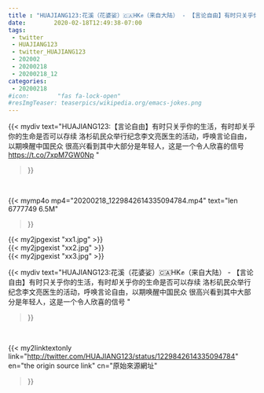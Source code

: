 ```yaml
---
title : "HUAJIANG123:花溪（花婆娑）🇨🇦HK✊（来自大陆） - 【言论自由】有时只关乎你的生活，有时却关乎你的生命是否可以存续  洛杉矶民众举行纪念李文亮医生的活动，呼唤言论自由，以期唤醒中国民众  很高兴看到其中大部分是年轻人，这是一个令人欣喜的信号 "
date:        2020-02-18T12:49:38-07:00
tags:
 - twitter
 - HUAJIANG123
 - twitter_HUAJIANG123
 - 202002
 - 20200218
 - 20200218_12
categories:
 - 20200218
#icon:        "fas fa-lock-open"
#resImgTeaser: teaserpics/wikipedia.org/emacs-jokes.png
---
```


{{< mydiv text="HUAJIANG123:【言论自由】有时只关乎你的生活，有时却关乎你的生命是否可以存续  洛杉矶民众举行纪念李文亮医生的活动，呼唤言论自由，以期唤醒中国民众  很高兴看到其中大部分是年轻人，这是一个令人欣喜的信号 https://t.co/7xpM7GW0Np "
>}}
<br>


{{< mymp4o mp4="20200218_1229842614335094784.mp4"
text="len 6777749    6.5M"
>}}

{{< my2jpgexist "xx1.jpg" >}}<br>
{{< my2jpgexist "xx2.jpg" >}}<br>
{{< my2jpgexist "xx3.jpg" >}}<br>



{{< mydiv text="HUAJIANG123:花溪（花婆娑）🇨🇦HK✊（来自大陆） - 【言论自由】有时只关乎你的生活，有时却关乎你的生命是否可以存续  洛杉矶民众举行纪念李文亮医生的活动，呼唤言论自由，以期唤醒中国民众  很高兴看到其中大部分是年轻人，这是一个令人欣喜的信号 "
>}}
<br>

{{< my2linktextonly link="http://twitter.com/HUAJIANG123/status/1229842614335094784"
en="the origin source link" cn="原始來源網址"
>}}


<br>

